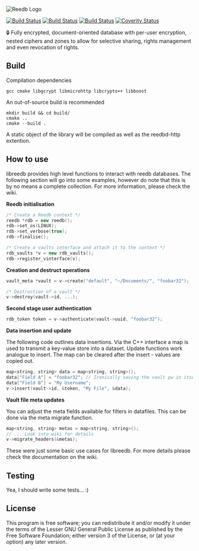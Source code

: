 ![Reedb Logo](https://raw.githubusercontent.com/reepass/reedb/develop/extras/logo.png)

[![Build Status](https://gitlab.com/SpaceKookie/reedb-mirror/badges/develop/build.svg)](https://gitlab.com/SpaceKookie/reedb-mirror/builds)
[![Build Status](https://travis-ci.org/reepass/libreedb.svg?branch=develop)](https://travis-ci.org/reepass/libreedb)
[![Build Status](https://codeship.com/projects/414c23f0-fa36-0133-64c5-46c303037c21/status?branch=develop)](https://codeship.com/projects/414c23f0-fa36-0133-64c5-46c303037c21/status?branch=develop)
[![Coverity Status](https://scan.coverity.com/projects/6872/badge.svg)](https://scan.coverity.com/projects/reepass-reedb)


:lock: Fully encrypted, document-oriented database with per-user encryption, nested ciphers and zones to allow for selective sharing, rights management and even revocation of rights.

Build
-----

Compilation dependencies

`gcc cmake libgcrypt libmicrohttp libcrypto++ libboost`

An out-of-source build is recommended

```console
mkdir build && cd build/
cmake ..
cmake --build .
```

A static object of the library will be compiled as well as the reedbd-http extention.


How to use
----------

libreedb provides high level functions to interact with reedb databases. The following section will go into some examples, however do note that this is by no means a complete collection. For more information, please check the wiki.

**Reedb initialisation**

```C++
/* Create a Reedb context */
reedb *rdb = new reedb();
rdb->set_os(LINUX);
rdb->set_verbose(true);
rdb->finalise();

/* Create a vaults interface and attach it to the context */
rdb_vaults *v = new rdb_vaults();
rdb->register_vinterface(v);
```

**Creation and destruct operations**

```C++
vault_meta *vault = v->create("default", "~/Documents/", "foobar32");

/* Destruction of a vault */
v->destroy(vault->id, ...);
```

**Second stage user authentication**

```C++
rdb_token token = v->authenticate(vault->uuid, "foobar32");
```

**Data insertion and update**

The following code outlines data insertions. Via the C++ interface a map is used to transmit a key-value store into a dataset. Update functions work analogue to insert. The map can be cleared after the insert - values are copied out.

```C++
map<string, string> data = map<string, string>();
data["Field A"] = "foobar32"; // Ironically saving the vault pw in itself
data["Field B"] = "My Username";
v->insert(vault->id, &token, "My File", &data);
```

**Vault file meta updates**

You can adjust the meta fields available for filters in datafiles. This can be done via the meta migrate function.

```C++
map<string, string> metas = map<string, string>();
// ... Look into wiki for details
v->migrate_headers(&metas);
```

These were just some basic use cases for libreedb. For more details please check the documentation on the wiki.

Testing
-------

Yea, I should write some tests... :)

License
-------

This program is free software; you can redistribute it and/or modify
it under the terms of the Lesser GNU General Public License as published by
the Free Software Foundation; either version 3 of the License, or
(at your option) any later version.
